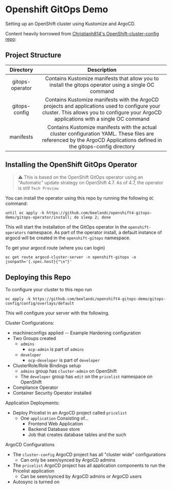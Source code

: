 # Openshift GitOps Demo
Setting up an OpenShift cluster using Kustomize and ArgoCD.

Content heavily borrowed from [Christianh814's OpenShift-cluster-config repo](https://github.com/christianh814/openshift-cluster-config):

## Project Structure
|                             Directory                             |                                                                                      Description                                                                                      |
|:-----------------------------------------------------------------:|:-------------------------------------------------------------------------------------------------------------------------------------------------------------------------------------:|
|                          gitops-operator                          | Contains Kustomize manifests that allow you to install the gitops operator using a single OC command                                                                                  |
|                           gitops-config                           | Contains Kustomize manifests with the ArgoCD projects and applications used to configure your cluster. This allows you to configure your ArgoCD applications with a single OC command |
|                             manifests                             | Contains Kustomize manifests with the actual cluster configuration YAML. These files are referenced by the ArgoCD Applications defined in the  gitops-config  directory               |

## Installing the OpenShift GitOps Operator

> :warning: This is based on the OpenShift GitOps operator using an "Automatic" update strategy on OpenShift 4.7. As of 4.7, the operator is still `Tech Preview`

You can install the operator using this repo by running the following `OC` command:

```
until oc apply -k https://github.com/beelandc/openshift4-gitops-demo/gitops-operator/install; do sleep 2; done
```

This will start the installation of the GitOps operator in the `openshift-operators` namespace. As part of the operator install, a default instance of argocd will be created in the `openshift-gitops` namespace.

To get your argocd route (where you can login)

```
oc get route argocd-cluster-server -n openshift-gitops -o jsonpath='{.spec.host}{"\n"}'
```

## Deploying this Repo

To configure your cluster to this repo run

```
oc apply -k https://github.com/beelandc/openshift4-gitops-demo/gitops-config/config/overlays/default
```

This will configure your server with the following.

Cluster Configurations:
* machineconfigs applied -- Example Hardening configuration
* Two Groups created
  * `admins`
    * `ocp-admin` is part of `admins`
  * `developer`
    * `ocp-developer` is part of `developer`
* ClusterRole/Role Bindings setup
  * `admins` group has `cluster-admin` on OpenShift
  * The `developer` group has `edit` on the `pricelist` namespace on OpenShift
* Compliance Operator
* Container Security Operator installed

Application Deployments:
* Deploy Pricelist in an ArgoCD project called `pricelist`
  * One `application` Consisting of...
    * Frontend Web Application
    * Backend Database store
    * Job that creates database tables and the such

ArgoCD Configurations
* The `cluster-config` ArgoCD project has all "cluster wide" configurations
  * Can only be seen/synced by ArgoCD admins
* The `pricelist` ArgoCD project has all application components to run the Pricelist application
  * Can be seen/synced by ArgoCD admins or ArgoCD users
* Autosync is turned on
